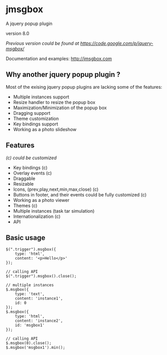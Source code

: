 jmsgbox
=======

A jquery popup plugin

version 8.0

*Previous version could be found at https://code.google.com/p/jquery-msgbox/*

Documentation and examples: http://jmsgbox.com

Why another jquery popup plugin ?
---------------------------------

Most of the exising jquery popup plugins are lacking some of the features:

* Multiple instances support
* Resize handler to resize the popup box
* Maximization/Minimization of the popup box
* Dragging support
* Theme customization
* Key bindings support
* Working as a photo slideshow

Features
-------------

*(c) could be customized*

* Key bindings (c)
* Overlay events (c)
* Draggable
* Resizable
* Icons, (prev,play,next,min,max,close) (c)
* Buttons in footer, and their events could be fully customized (c)
* Working as a photo viewer
* Themes (c)
* Multiple instances (task tar simulation)
* Internationalization (c)
* API

Basic usage
-----------

	$(".trigger").msgbox({
		type: 'html',
		content: '<p>Hello</p>'
	});

	// calling API
	$(".trigger").msgbox().close();
	
	// multiple instances
	$.msgbox({
		type: 'text',
		content: 'instance1',
		id: 0
	});
	$.msgbox({
		type: 'html',
		content: 'instance2',
		id: 'msgbox1'
	});
	
	// calling API
	$.msgbox(0).close();
	$.msgbox('msgbox1').min();
